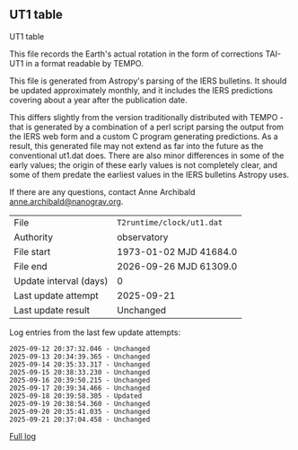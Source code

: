
## UT1 table

UT1 table

This file records the Earth's actual rotation in the form of
corrections TAI-UT1 in a format readable by TEMPO.

This file is generated from Astropy's parsing of the IERS
bulletins. It should be updated approximately monthly, and it
includes the IERS predictions covering about a year after the
publication date.

This differs slightly from the version traditionally distributed
with TEMPO - that is generated by a combination of a perl script
parsing the output from the IERS web form and a custom C program
generating predictions. As a result, this generated file may not
extend as far into the future as the conventional ut1.dat does.
There are also minor differences in some of the early values; the
origin of these early values is not completely clear, and some of
them predate the earliest values in the IERS bulletins Astropy uses.

If there are any questions, contact Anne Archibald
<anne.archibald@nanograv.org>.

|     |     |
|:--- |:--- |
| File | `T2runtime/clock/ut1.dat` |
| Authority | observatory |
| File start | 1973-01-02 MJD 41684.0 |
| File end | 2026-09-26 MJD 61309.0 |
| Update interval (days) | 0 |
| Last update attempt | 2025-09-21 |
| Last update result | Unchanged |

Log entries from the last few update attempts:
```
2025-09-12 20:37:32.046 - Unchanged
2025-09-13 20:34:39.365 - Unchanged
2025-09-14 20:35:33.317 - Unchanged
2025-09-15 20:38:33.230 - Unchanged
2025-09-16 20:39:50.215 - Unchanged
2025-09-17 20:39:34.466 - Unchanged
2025-09-18 20:39:58.305 - Updated
2025-09-19 20:38:54.360 - Unchanged
2025-09-20 20:35:41.035 - Unchanged
2025-09-21 20:37:04.458 - Unchanged
```
[Full log](https://raw.githubusercontent.com/ipta/pulsar-clock-corrections/main/log/T2runtime/clock/ut1.dat.log)
